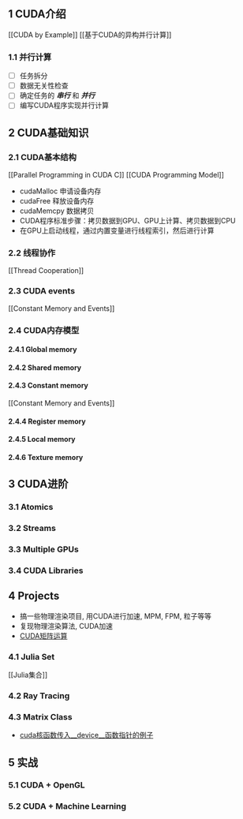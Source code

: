 ## 1 CUDA介绍
[[CUDA by Example]]
[[基于CUDA的异构并行计算]]

### 1.1 并行计算

- [ ] 任务拆分
- [ ] 数据无关性检查
- [ ] 确定任务的 ***串行*** 和 ***并行***
- [ ] 编写CUDA程序实现并行计算

## 2 CUDA基础知识
### 2.1 CUDA基本结构
[[Parallel Programming in CUDA C]]
[[CUDA Programming Model]]

- cudaMalloc 申请设备内存
- cudaFree 释放设备内存
- cudaMemcpy 数据拷贝
- CUDA程序标准步骤：拷贝数据到GPU、GPU上计算、拷贝数据到CPU
- 在GPU上启动线程，通过内置变量进行线程索引，然后进行计算

### 2.2 线程协作
[[Thread Cooperation]]

### 2.3 CUDA events
[[Constant Memory and Events]]
### 2.4 CUDA内存模型
#### 2.4.1 Global memory
#### 2.4.2 Shared memory

#### 2.4.3 Constant memory
[[Constant Memory and Events]]
#### 2.4.4 Register memory
#### 2.4.5 Local memory
#### 2.4.6 Texture memory

## 3 CUDA进阶
### 3.1 Atomics
### 3.2 Streams

### 3.3 Multiple GPUs
### 3.4 CUDA Libraries

## 4 Projects
- 搞一些物理渲染项目, 用CUDA进行加速, MPM, FPM, 粒子等等
- 复现物理渲染算法, CUDA加速
- [CUDA矩阵运算](https://zhuanlan.zhihu.com/p/573271688)
### 4.1 Julia Set
[[Julia集合]]
### 4.2 Ray Tracing
### 4.3 Matrix Class

- [cuda核函数传入__device__函数指针的例子](https://blog.csdn.net/qq_39148922/article/details/118584059)
## 5 实战
### 5.1 CUDA + OpenGL


### 5.2 CUDA + Machine Learning
